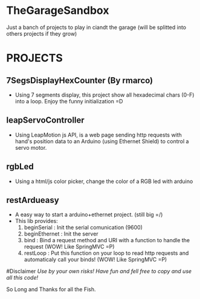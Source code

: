 TheGarageSandbox
================

Just a banch of projects to play in ciandt the garage (will be splitted into others projects if they grow)

# PROJECTS
 
## 7SegsDisplayHexCounter (By rmarco)
- Using 7 segments display, this project show all hexadecimal chars (0-F) into a loop. Enjoy the funny initialization =D
 
## leapServoController
- Using LeapMotion js API, is a web page sending http requests with hand's position data to an Arduino (using Ethernet Shield) to control a servo motor.
 
## rgbLed
- Using a html/js color picker, change the color of a RGB led with arduino
 
## restArdueasy
- A easy way to start a arduino+ethernet project. (still big =/)
- This lib provides:
  1. beginSerial : Init the serial comunication (9600) 
  2. beginEthernet : Init the server
  3. bind : Bind a request method and URI with a function to handle the request (WOW! Like SpringMVC =P)
  4. restLoop : Put this function on your loop to read http requests and automaticaly call your binds! (WOW! Like SpringMVC =P)
 
 
#Disclaimer
*Use by your own risks! Have fun and fell free to copy and use all this code!*
 
So Long and Thanks for all the Fish.